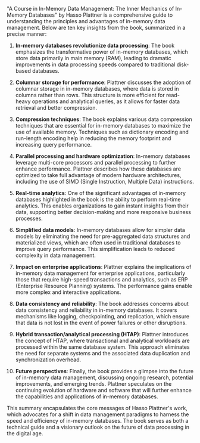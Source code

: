 "A Course in In-Memory Data Management: The Inner Mechanics of In-Memory Databases" by Hasso Plattner is a comprehensive guide to understanding the principles and advantages of in-memory data management. Below are ten key insights from the book, summarized in a precise manner:

1. **In-memory databases revolutionize data processing**: The book emphasizes the transformative power of in-memory databases, which store data primarily in main memory (RAM), leading to dramatic improvements in data processing speeds compared to traditional disk-based databases.

2. **Columnar storage for performance**: Plattner discusses the adoption of columnar storage in in-memory databases, where data is stored in columns rather than rows. This structure is more efficient for read-heavy operations and analytical queries, as it allows for faster data retrieval and better compression.

3. **Compression techniques**: The book explains various data compression techniques that are essential for in-memory databases to maximize the use of available memory. Techniques such as dictionary encoding and run-length encoding help in reducing the memory footprint and increasing query performance.

4. **Parallel processing and hardware optimization**: In-memory databases leverage multi-core processors and parallel processing to further enhance performance. Plattner describes how these databases are optimized to take full advantage of modern hardware architectures, including the use of SIMD (Single Instruction, Multiple Data) instructions.

5. **Real-time analytics**: One of the significant advantages of in-memory databases highlighted in the book is the ability to perform real-time analytics. This enables organizations to gain instant insights from their data, supporting better decision-making and more responsive business processes.

6. **Simplified data models**: In-memory databases allow for simpler data models by eliminating the need for pre-aggregated data structures and materialized views, which are often used in traditional databases to improve query performance. This simplification leads to reduced complexity in data management.

7. **Impact on enterprise applications**: Plattner explains the implications of in-memory data management for enterprise applications, particularly those that require high-speed transactions and analytics, such as ERP (Enterprise Resource Planning) systems. The performance gains enable more complex and interactive applications.

8. **Data consistency and reliability**: The book addresses concerns about data consistency and reliability in in-memory databases. It covers mechanisms like logging, checkpointing, and replication, which ensure that data is not lost in the event of power failures or other disruptions.

9. **Hybrid transaction/analytical processing (HTAP)**: Plattner introduces the concept of HTAP, where transactional and analytical workloads are processed within the same database system. This approach eliminates the need for separate systems and the associated data duplication and synchronization overhead.

10. **Future perspectives**: Finally, the book provides a glimpse into the future of in-memory data management, discussing ongoing research, potential improvements, and emerging trends. Plattner speculates on the continuing evolution of hardware and software that will further enhance the capabilities and applications of in-memory databases.

This summary encapsulates the core messages of Hasso Plattner's work, which advocates for a shift in data management paradigms to harness the speed and efficiency of in-memory databases. The book serves as both a technical guide and a visionary outlook on the future of data processing in the digital age.
